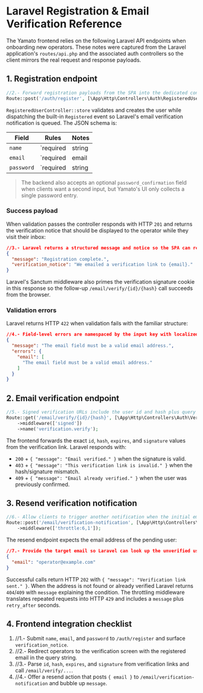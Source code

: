 <!-- //1.- Capture the Laravel registration and verification contract consumed by the Next.js client. -->
# Laravel Registration & Email Verification Reference

The Yamato frontend relies on the following Laravel API endpoints when onboarding new operators. These
notes were captured from the Laravel application's `routes/api.php` and the associated auth
controllers so the client mirrors the real request and response payloads.

## 1. Registration endpoint

```php
//2.- Forward registration payloads from the SPA into the dedicated controller.
Route::post('/auth/register', [\App\Http\Controllers\Auth\RegisteredUserController::class, 'store']);
```

`RegisteredUserController::store` validates and creates the user while dispatching the built-in
`Registered` event so Laravel's email verification notification is queued. The JSON schema is:

| Field | Rules | Notes |
| --- | --- | --- |
| `name` | `required|string|max:255` | Operator full name stored on the `users` table. |
| `email` | `required|email|unique:users,email` | Verification link is delivered to this address. |
| `password` | `required|string|min:8` | Must satisfy Laravel's default password complexity. |

> The backend also accepts an optional `password_confirmation` field when clients want a second input,
but Yamato's UI only collects a single password entry.

### Success payload

When validation passes the controller responds with HTTP `201` and returns the verification notice that
should be displayed to the operator while they visit their inbox:

```json
//3.- Laravel returns a structured message and notice so the SPA can render guidance inline.
{
  "message": "Registration complete.",
  "verification_notice": "We emailed a verification link to {email}."
}
```

Laravel's Sanctum middleware also primes the verification signature cookie in this response so the
follow-up `/email/verify/{id}/{hash}` call succeeds from the browser.

### Validation errors

Laravel returns HTTP `422` when validation fails with the familiar structure:

```json
//4.- Field-level errors are namespaced by the input key with localized copy from Laravel.
{
  "message": "The email field must be a valid email address.",
  "errors": {
    "email": [
      "The email field must be a valid email address."
    ]
  }
}
```

## 2. Email verification endpoint

```php
//5.- Signed verification URLs include the user id and hash plus query string signature metadata.
Route::get('/email/verify/{id}/{hash}', [\App\Http\Controllers\Auth\VerifyEmailController::class, '__invoke'])
    ->middleware(['signed'])
    ->name('verification.verify');
```

The frontend forwards the exact `id`, `hash`, `expires`, and `signature` values from the verification
link. Laravel responds with:

- `200` + `{ "message": "Email verified." }` when the signature is valid.
- `403` + `{ "message": "This verification link is invalid." }` when the hash/signature mismatch.
- `409` + `{ "message": "Email already verified." }` when the user was previously confirmed.

## 3. Resend verification notification

```php
//6.- Allow clients to trigger another notification when the initial email expires.
Route::post('/email/verification-notification', [\App\Http\Controllers\Auth\EmailVerificationNotificationController::class, 'store'])
    ->middleware(['throttle:6,1']);
```

The resend endpoint expects the email address of the pending user:

```json
//7.- Provide the target email so Laravel can look up the unverified user record.
{
  "email": "operator@example.com"
}
```

Successful calls return HTTP `202` with `{ "message": "Verification link sent." }`. When the address is
not found or already verified Laravel returns `404`/`409` with `message` explaining the condition. The
throttling middleware translates repeated requests into HTTP `429` and includes a `message` plus `retry_after` seconds.

## 4. Frontend integration checklist

1. //1.- Submit `name`, `email`, and `password` to `/auth/register` and surface `verification_notice`.
2. //2.- Redirect operators to the verification screen with the registered email in the query string.
3. //3.- Parse `id`, `hash`, `expires`, and `signature` from verification links and call `/email/verify/...`.
4. //4.- Offer a resend action that posts `{ email }` to `/email/verification-notification` and bubble up `message`.
